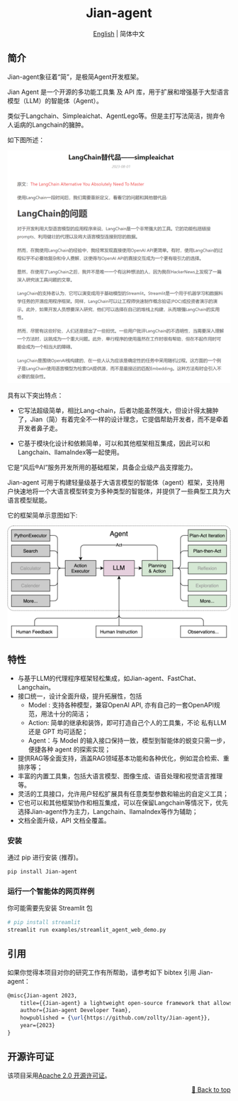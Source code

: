 <div id="top"></div>
<div align="center">
  <h1>Jian-agent</h1>

[English](README.md) | 简体中文

</div>

## 简介

Jian-agent象征着“简”，是极简Agent开发框架。

Jian Agent 是一个开源的多功能工具集 及 API 库，用于扩展和增强基于大型语言模型（LLM）的智能体（Agent）。

类似于Langchain、Simpleaichat、AgentLego等。但是主打写法简洁，抛弃令人诟病的Langchain的臃肿。

如下图所述：

![image](docs/img/simpleaichat.png)

具有以下突出特点：

+ 它写法超级简单，相比Lang-chain，后者功能虽然强大，但设计得太臃肿了，Jian（简）有着完全不一样的设计理念，它提倡帮助开发者，而不是牵着开发者鼻子走。

+ 它基于模块化设计和依赖简单，可以和其他框架相互集成，因此可以和Langchain、llamaIndex等一起使用。

它是“风后®AI”服务开发所用的基础框架，具备企业级产品支撑能力。

Jian-agent 可用于构建轻量级基于大语言模型的智能体（agent）框架，支持用户快速地将一个大语言模型转变为多种类型的智能体，并提供了一些典型工具为大语言模型赋能。

它的框架简单示意图如下:

![image](docs/img/arch.png)

## 特性

- 与基于LLM的代理程序框架轻松集成，如Jian-agent、FastChat、Langchain。
- 接口统一，设计全面升级，提升拓展性，包括
  - Model : 支持各种模型，兼容OpenAI API, 亦有自己的一套OpenAPI规范，用法十分的简洁；
  - Action: 简单的继承和装饰，即可打造自己个人的工具集，不论 私有LLM 还是 GPT 均可适配；
  - Agent：与 Model 的输入接口保持一致，模型到智能体的蜕变只需一步，便捷各种 agent 的探索实现；
- 提供RAG等全面支持，涵盖RAG领域基本功能和各种优化，例如混合检索、重排序等；
- 丰富的内置工具集，包括大语言模型、图像生成、语音处理和视觉语言推理等。
- 灵活的工具接口，允许用户轻松扩展具有任意类型参数和输出的自定义工具；
- 它也可以和其他框架协作和相互集成，可以在保留Langchain等情况下，优先选择Jian-agent作为主力，Langchain、llamaIndex等作为辅助；
- 文档全面升级，API 文档全覆盖。

### 安装

通过 pip 进行安装 (推荐)。

```bash
pip install Jian-agent
```

### 运行一个智能体的网页样例

你可能需要先安装 Streamlit 包

```bash
# pip install streamlit
streamlit run examples/streamlit_agent_web_demo.py
```


## 引用

如果你觉得本项目对你的研究工作有所帮助，请参考如下 bibtex 引用 Jian-agent：

```latex
@misc{Jian-agent 2023,
    title={{Jian-agent} a lightweight open-source framework that allows users to efficiently build large language model(LLM)-based agents},
    author={Jian-agent Developer Team},
    howpublished = {\url{https://github.com/zollty/Jian-agent}},
    year={2023}
}
```

## 开源许可证

该项目采用[Apache 2.0 开源许可证](LICENSE)。

<p align="right"><a href="#top">🔼 Back to top</a></p>

